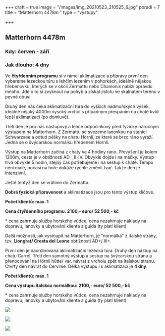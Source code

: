 +++
draft = true
image = "/images/img_20210523_210525_6.jpg"
poradi = 7
title = "Matterhorn 4478m "
type = "vystupy"

+++
## **Matterhorn 4478m**

### **Kdy:** červen - září

### **Jak dlouho:** 4 dny

Ve **čtyřdenním programu** si v rámci aklimatizace a přípravy první den vybereme lezeckou túru s lehčím lezením v pohorkách, ideálně nějakou hřebenovku, kterých se v okolí Zermattu nebo Chamonix nabízí opravdu mnoho. Jde o to si zvyknout na pohyb a získat jistotu ve skalnatém terénu v pevné obuvi.

Druhý den nás čeká aklimatizační túra do vyšších nadmořských výšek, ideálně nějaký 4000m vysoký vrchol s případným přespáním na chatě kvůli lepší aklimatizaci (po domluvě).

Třetí den je pro nás nástupový a lehce odpočinkový před fyzicky náročným výstupem na Matterhorn. Z Zermattu se svezeme lanovkou  na stanici Schwarzsee a odtud pěšky na chatu Hörnli, ze které se brzo ráno vyráží. Jedná se o švýcarskou normálku hřebenem Hörnli.

Výstup na Matterhorn začíná z chaty ve 4 hodiny ráno. Převýšení je kolem 1200m, cesta je v obtížnosti AD-, II-IV. Obvykle dojde i na mačky. Výstup trvá obvykle 5 hodin, stejný čas potřebujeme i na sestup k chatě. Tempo není malé, počasí na hoře dokáže rychle změnit tvář. Takže den je intenzivní.

Ještě tentýž den se vrátíme do Zermattu.

**Dobrá fyzická připravenost** a aklimatizace jsou pro tento výstup klíčové.

**Počet klientů:    max. 1**

**Cena čtyřdenního programu:    2100,- euro/ 52 500,- kč**

\* cena zahrnuje služby horského vůdce; cena nezahrnuje náklady na dopravu, lanovky a ubytování klienta a guida (ty platí klient)

Další možností, jak vystoupit na Matterhorn, je "normálka" z italské strany, tzv. **Liongrat/ Cresta del Leone** obtížnosti AD+/ III+.

První den je naordinovaná aklimatizační lezecká túra. Druhý den nástup na chatu Carrel. Třetí den samotný výstup a sestup na švýcarskou stranu a přenocování na Hörnli hütte/ var. návrat z vrcholu zpět na italskou stranu. Čtvrtý den návrat do Cervinie. Délka výstupu i s aklimatizací je **4 dny**.

**Počet klientů: max. 1**

**Cena výstupu italskou normálkou:**    **2100,- euro/ 52 500,- kč**

\* cena zahrnuje služby horského vůdce; cena nezahrnuje náklady na dopravu, lanovky a ubytování klienta a guida (ty platí klient)

![](/images/img-20220722-wa0041.jpg)

![](/images/img-20220722-wa0022.jpg)

![](/images/img-20220722-wa0029.jpg)
